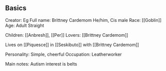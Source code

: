 ## Basics

Creator: Eg
Full name: Brittney Cardemom
He/him, Cis male
Race: [[Goblin]]
Age: Adult
Straight

Children: [[Anbresh]], [[Per]]
Lovers: [[Brittney Cardemom]]

Lives on [[Piquesce]] in [[Seskibuto]] with [[Brittney Cardemom]]

Personality: Simple, cheerful
Occupation: Leatherworker

Main notes: Autism interest is belts